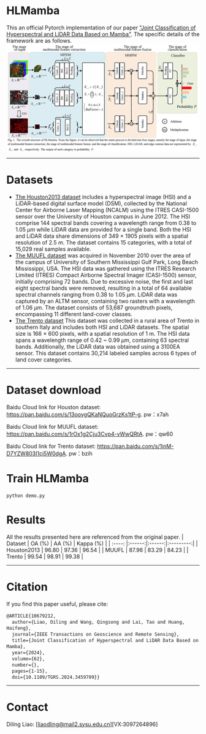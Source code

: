 # HLMamba
This an official Pytorch implementation of our paper ["Joint Classification of Hyperspectral and LiDAR Data Based on Mamba"](https://ieeexplore.ieee.org/document/10679212). The specific details of the framework are as follows.
![HLMamba](./HLMamba.png)
****
# Datasets
- [The Houston2013 dataset](https://hyperspectral.ee.uh.edu/?page_id=459)
includes a hyperspectral image (HSI) and a LiDAR-based digital surface model (DSM), collected by the National Center for Airborne Laser Mapping (NCALM) using the ITRES CASI-1500 sensor over the University of Houston campus in June 2012. The HSI comprise 144 spectral bands covering a wavelength range from 0.38 to 1.05 $\mu m$ while LiDAR data are provided for a single band. Both the HSI and LiDAR data share dimensions of 349 × 1905 pixels with a spatial resolution of 2.5 $m$. The dataset contains 15 categories, with a total of 15,029 real samples available.
- [The MUUFL dataset](https://github.com/GatorSense/MUUFLGulfport)
was acquired in November 2010 over the area of the campus of University of Southern Mississippi Gulf Park, Long Beach Mississippi, USA. The HSI data was gathered using the ITRES Research Limited (ITRES) Compact Airborne Spectral Imager (CASI-1500) sensor, initially comprising 72 bands. Due to excessive noise, the first and last eight spectral bands were removed, resulting in a total of 64 available spectral channels ranging from 0.38 to 1.05 $\mu m$. LiDAR data was captured by an ALTM sensor, containing two rasters with a wavelength of 1.06 $\mu m$. The dataset consists of 53,687 groundtruth pixels, encompassing 11 different land-cover classes.
- [The Trento dataset](https://drive.google.com/drive/folders/1HK3eL3loI4Wd-RFr1psLLmVLTVDLctGd )
This dataset was collected in a rural area of Trento in southern Italy and includes both HSI and LiDAR datasets. The spatial size is 166 × 600 pixels, with a spatial resolution of 1 m. The HSI data spans a wavelength range of 0.42 ~ 0.99 $\mu m$, containing 63 spectral bands. Additionally, the LiDAR data was obtained using a 3100EA sensor. This dataset contains 30,214 labeled samples across 6 types of land cover categories.
****
# Dataset download
Baidu Cloud link for Houston dataset: https://pan.baidu.com/s/13oovgQKaNQuoGrzKs1tP-g.    pw：x7ah

Baidu Cloud link for MUUFL dataset: https://pan.baidu.com/s/1rOx1g2Cju3Cvp4-vWwQRtA.    pw：qw60

Baidu Cloud link for Trento dataset: https://pan.baidu.com/s/1inM-D7YZW803I1cj5W0dgA.   pw：bzih

# Train HLMamba
``` 
python demo.py
```
# Results
All the results presented here are referenced from the original paper.
| Dataset | OA (%) | AA (%) | Kappa (%) |
| :----: |:------:|:------:|:---------:|
| Houston2013  | 96.80  | 97.36  |   96.54   |
| MUUFL  | 87.96  | 83.29  |   84.23   |
| Trento  | 99.54  | 98.91  |   99.38   |
****
# Citation
If you find this paper useful, please cite:
```
@ARTICLE{10679212,
  author={Liao, Diling and Wang, Qingsong and Lai, Tao and Huang, Haifeng},
  journal={IEEE Transactions on Geoscience and Remote Sensing}, 
  title={Joint Classification of Hyperspectral and LiDAR Data Based on Mamba}, 
  year={2024},
  volume={62},
  number={},
  pages={1-15},
  doi={10.1109/TGRS.2024.3459709}}
```
****
# Contact
Diling Liao: [liaodling@mail2.sysu.edu.cn][VX:3097264896]
